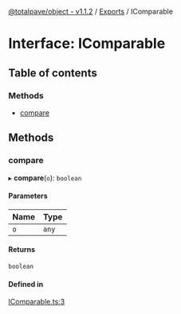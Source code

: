 [@totalpave/object - v1.1.2](../README.md) / [Exports](../modules.md) / IComparable

# Interface: IComparable

## Table of contents

### Methods

- [compare](IComparable.md#compare)

## Methods

### compare

▸ **compare**(`o`): `boolean`

#### Parameters

| Name | Type |
| :------ | :------ |
| `o` | `any` |

#### Returns

`boolean`

#### Defined in

[IComparable.ts:3](https://github.com/totalpave/object/blob/0ba4518/src/IComparable.ts#L3)
